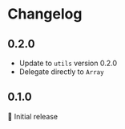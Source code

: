 # Changelog

## 0.2.0

- Update to `utils` version 0.2.0
- Delegate directly to `Array`

## 0.1.0

:baby: Initial release
